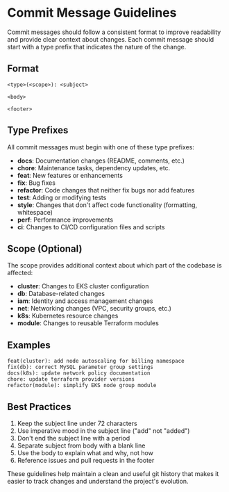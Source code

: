 # Commit Message Guidelines

Commit messages should follow a consistent format to improve readability and provide clear context about changes. Each commit message should start with a type prefix that indicates the nature of the change.

## Format

```
<type>(<scope>): <subject>

<body>

<footer>
```

## Type Prefixes

All commit messages must begin with one of these type prefixes:

- **docs**: Documentation changes (README, comments, etc.)
- **chore**: Maintenance tasks, dependency updates, etc.
- **feat**: New features or enhancements
- **fix**: Bug fixes
- **refactor**: Code changes that neither fix bugs nor add features
- **test**: Adding or modifying tests
- **style**: Changes that don't affect code functionality (formatting, whitespace)
- **perf**: Performance improvements
- **ci**: Changes to CI/CD configuration files and scripts

## Scope (Optional)

The scope provides additional context about which part of the codebase is affected:

- **cluster**: Changes to EKS cluster configuration
- **db**: Database-related changes
- **iam**: Identity and access management changes
- **net**: Networking changes (VPC, security groups, etc.)
- **k8s**: Kubernetes resource changes
- **module**: Changes to reusable Terraform modules

## Examples

```
feat(cluster): add node autoscaling for billing namespace
fix(db): correct MySQL parameter group settings
docs(k8s): update network policy documentation
chore: update terraform provider versions
refactor(module): simplify EKS node group module
```

## Best Practices

1. Keep the subject line under 72 characters
2. Use imperative mood in the subject line ("add" not "added")
3. Don't end the subject line with a period
4. Separate subject from body with a blank line
5. Use the body to explain what and why, not how
6. Reference issues and pull requests in the footer

These guidelines help maintain a clean and useful git history that makes it easier to track changes and understand the project's evolution.
